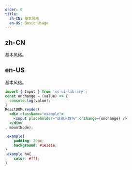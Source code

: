 ```yaml
---
order: 0
title:
  zh-CN: 基本风格
  en-US: Basic Usage
---
```


## zh-CN

基本风格。

## en-US

基本风格。

```jsx
import { Input } from 'ss-ui-library';
const onchange = (value) => {
  console.log(value);
}
ReactDOM.render(
  <div className="example">
    <Input placeholder="请输入姓名" onChange={onchange} />
  </div>
, mountNode);
```
```css
.example{
    padding: 20px;
    background: #1e1e1e;
}
.example h4{
    color: #fff;
}
```
<style>
.ss-input {
   margin-bottom: 20px;
}
</style>

